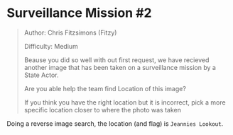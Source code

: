 # Surveillance Mission #2

> Author: Chris Fitzsimons (Fitzy)
> 
> Difficulty: Medium
> 
> Beause you did so well with out first request, we have recieved another image that has been taken on a surveillance mission by a State Actor.
> 
> Are you able help the team find Location of this image?
> 
> If you think you have the right location but it is incorrect, pick a more specific location closer to where the photo was taken

Doing a reverse image search, the location (and flag) is `Jeannies Lookout`.
